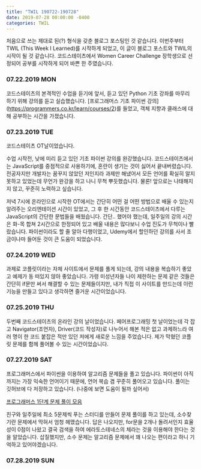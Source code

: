 ```yaml
---
title: "TWIL 190722-190728"
date: 2019-07-28 00:00:00 -0400
categories: TWIL
---
```


처음으로 쓰는 제대로 된(?) 형식을 갖춘 블로그 포스팅인 것 같습니다.
이번주부터 TWIL (This Week I Learned)를 시작하게 되었고, 이 글이 블로그 포스트와 TWIL의 시작이 될 것 같습니다.
코드스테이츠에서 Women Career Challenge 장학생으로 선정되어 공부를 시작하게 되어 바쁜 한 주였습니다.


### 07.22.2019 MON
코드스테이츠의 본격적인 수업을 듣기에 앞서, 듣고 있던 Python 기초 강좌를 마무리 하기 위해 강의를 듣고 실습했습니다.
[프로그래머스 기초 파이썬 강의] (https://programmers.co.kr/learn/courses/2)를 들었고, 객체 지향과 클래스에 대해 공부하는 시간을 가졌습니다.


### 07.23.2019 TUE
코드스테이츠 OT날이었습니다.


수업 시작전, 낮에 미리 듣고 있던 기초 파이썬 강의를 완강했습니다. 코드스테이츠에서는 JavaScript를 중점적으로 사용하기에,
혼란이 생기는 것이 싫어서 끝내버렸습니다. 전공자지만 개발자는 꿈꾸지 않았던 저인지라 과제만 해냈어서 모든 언어를 확실히 알지 못하고 있었는데
무언가 완강을 하고 나니 무척 뿌듯했습니다. 물론! 앞으로는 나태해지지 않고, 꾸준히 노력하고 싶습니다.


저녁 7시에 온라인으로 시작한 OT에서는 간단히 어떤 걸 어떤 방법으로 배울 수 있는지 알려주는 오리엔테이션 시간이 있었고,
그 후 한 시간동안 코드스테이츠에서 다루는 JavaScript의 간단한 문법들을 배웠습니다.
간단.. 했어야 했는데, 일주일의 강의 시간은 화-목 합쳐 2시간으로 한정되어 있고 배울 내용은 많다보니 수업 진도가 무척이나 빨랐습니다.
파이썬이라도 할 줄 알아 다행이었고, Udemy에서 할인하던 강의를 사서 조금이나마 들어둔 것이 큰 도움이 되었습니다.


### 07.24.2019 WED
과제로 코플릿이라는 자체 사이트에서 문제를 풀게 되는데, 강의 내용을 복습하기 좋았고 예제가 동 떠있지 않아 좋았습니다.
가령 미성년자들 나이 제한하는 문제 같은 것들은 간단히 if문만 써서 해결할 수 있는 문제들이지만, 
내가 직접 이 사이트를 만드는데 이런 기능을 만들고 있다고 생각하면 즐거운 시간이었습니다.


### 07.25.2019 THU
두번째 코드스테이츠의 온라인 강의 날이었습니다.
페어프로그래밍 첫 날이었는데 각 잡고 Navigator(조언자), Driver(코드 작성자)로 나누어서 해본 적은 없고
과제하느라 여러 명이 한 코드 붙잡은 적만 있던 저에게 새로운 느낌을 주었습니다.
제가 막혔던 코플릿 문제를 함께 풀어볼 수 있는 시간이었습니다.


### 07.27.2019 SAT
프로그래머스에서 파이썬을 이용하여 알고리즘 문제들을 풀고 있습니다.
파이썬이 아직까지는 가장 익숙한 언어이기 때문에, 언어 복습 겸 꾸준히 풀어오고 있습니다.
풀이는 깃허브에 다 저장하고 있습니다. (나중에 보면 도움이 될까 싶어서)


[프로그래머스 1단계 문제 풀이 모음](https://github.com/SeunghyoKu/Algorithms/tree/master/Programmers/Level1)


친구와 일주일에 최소 5문제씩 푸는 스터디를 만들어 문제 풀이를 하고 있는데, 소수찾기란 문제에서 막혀서 엄청 헤맸습니다.
답은 나오지만, for문을 2개나 돌려서인지 효율성이 0점이 나왔고 결국 검색을 하여 에라토스테네스의 체라는 것을 이용해야 한다는 것을 알았습니다.
삽질했지만, 소수 문제는 알고리즘 문제에서 꽤 나오는 편이라고 하니 기억하고 있어야겠습니다.


### 07.28.2019 SUN
